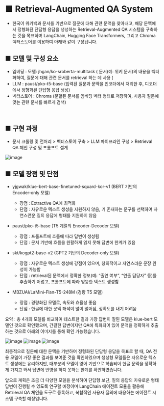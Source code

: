 # ■ Retrieval-Augmented QA System
- 한국어 위키백과 문서를 기반으로 질문에 대해 관련 문맥을 찾아내고, 해당 문맥에서 정형화된 단답형 응답을 생성하는 Retrieval-Augmented QA 시스템을 구축하는 것을 목표하며
  LangChain, Hugging Face Transformers, 그리고 Chroma 벡터스토어를 이용하여 아래와 같이 구성됩니다.
  <br>
  
## ■ 모델 및 구성 요소
 - 임베딩 : 모델: jhgan/ko-sroberta-multitask ( 문서(예: 위키 문서)의 내용을 벡터화하여, 질문에 대해 관련 문서를 retrieval 하는 데 사용 )
 - LLM : paust/pko-t5-base (입력된 질문과 문맥을 인코더에서 처리한 후, 디코더에서 정형화된 단답형 응답 생성)
 - 벡터스토어 : Chroma (분할된 문서를 임베딩 벡터 형태로 저장하여, 사용자 질문에 맞는 관련 문서를 빠르게 검색)
 <br>
 
## ■ 구현 과정 
 - 문서 크롤링 및 전처리 > 벡터스토어 구축 >  LLM 파이프라인 구성 > Retrieval QA 체인 구성 및 프롬프트 설계

![image](https://github.com/user-attachments/assets/0a317c6f-2ed5-454e-9f7c-c5c85bc1d598)
 <br>

 ## ■ 모델 장점 및 단점 
 - yjgwak/klue-bert-base-finetuned-squard-kor-v1 (BERT 기반의 Encoder‑only 모델)

   - 장점 : Extractive QA에 최적화
   - 단점 : 자유로운 텍스트 생성을 지원하지 않음, 기 존재하는 문구를 선택하여 자연스런운 질의 응답에 형태를 지원하지 않음
  
- paust/pko-t5-base (T5 계열의 Encoder-Decoder 모델) 

  - 장점 : 프롬프트에 흐름에 따라 답변이 생성됨
  - 단점 : 문서 기반에 흐름을 원활하게 읽지 못해 답변에 한계가 있음
 
- skt/kogpt2-base-v2 (GPT2 기반의 Decoder‑only 모델)

   - 장점 : 자유로운 텍스트 생성에 강점이 있으며, 창의적이고 자연스러운 문장 완성이 가능함
   - 단점 : retrieval된 문맥에서 정확한 정보(예: “출연 여부”, “연출 담당자” 등)를 추출하기 어렵고, 프롬프트에 따라 엉뚱한 텍스트 생성함
 
- MBZUAI/LaMini-Flan-T5-248M (경량 T5 모델)

   - 장점 : 경량화된 모델로, 속도와 효율성 좋음
   - 단점 : 한글에 대한 문맥 해석이 많이 떨어짐, 정확도를 내기 어려움
 

요약 : 총 4개의 모델를 비교하여 테스트한 결과 가장 답변이 잘된 모델은 klue-bert 모델인 것으로 확인했으며, 간결한 답변이지만 
       QA에 특화되어 있어 문맥을 정확하게 추출하는 것으로 아래의 이미지를 통해 확인 가능했습니다. 

![image](https://github.com/user-attachments/assets/146bf89d-bd39-439b-bf70-71259cde7fb6)
![image](https://github.com/user-attachments/assets/eb8cfd8e-6417-4dd6-b81b-8b5028399eda)
![image](https://github.com/user-attachments/assets/a87a5ef4-684e-48cf-8de7-a7ab7b439cd9)

최종적으로 질문에 대한 문맥을 기반하여 정형화된 단답형 응답을 목표로 할 때, QA 전용 모델이 가장 좋은 결과를 보여준 것을 확인하였으며 
생성형 모델들은 자유로운 텍스트 생성에는 유리하지만, 대부분의 모델이 영어 기반으로 학습되어 한글 문맥을 정확하게 가지고 와서 답변에 
반영을 하지 못하는 한계를 확인하였습니다. 

앞으로 계획은 조금 더 다양한 모델을 분석하여 단답형 보단, 질의 응답의 자유로운 형태 답변이 진행될 수 있도록 연구할 예정이며 
LangChain 에이전트 모듈을 활용해 Retrieval QA 체인을 도구로 등록하고, 복합적인 사용자 질의에 대응하는 에이전트 시스템 구축할 예정입니다. 


